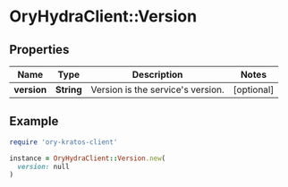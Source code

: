 # OryHydraClient::Version

## Properties

| Name | Type | Description | Notes |
| ---- | ---- | ----------- | ----- |
| **version** | **String** | Version is the service&#39;s version. | [optional] |

## Example

```ruby
require 'ory-kratos-client'

instance = OryHydraClient::Version.new(
  version: null
)
```

